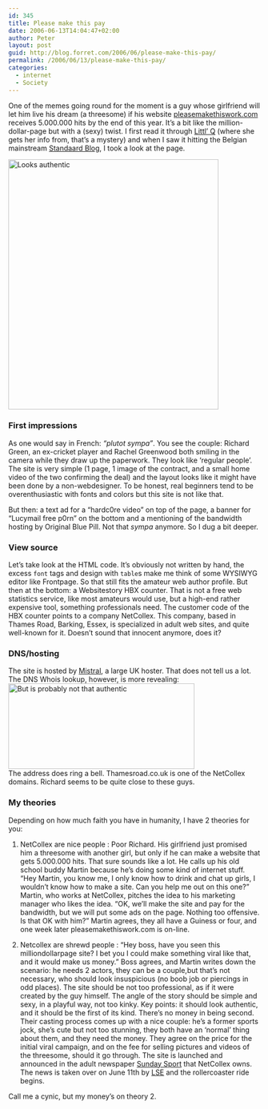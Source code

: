 ```yaml
---
id: 345
title: Please make this pay
date: 2006-06-13T14:04:47+02:00
author: Peter
layout: post
guid: http://blog.forret.com/2006/06/please-make-this-pay/
permalink: /2006/06/13/please-make-this-pay/
categories:
  - internet
  - Society
---
```

One of the memes going round for the moment is a guy whose girlfriend will let him live his dream (a threesome) if his website [pleasemakethiswork.com](http://www.pleasemakethiswork.com) receives 5.000.000 hits by the end of this year. It&#8217;s a bit like the million-dollar-page but with a (sexy) twist. I first read it through [Littl&#8217; Q](http://www.eskimokaka.be/?p=2907) (where she gets her info from, that&#8217;s a mystery) and when I saw it hitting the Belgian mainstream [Standaard Blog](http://standaard.typepad.com/en_nu_even_ernstig/2006/06/trio.html), I took a look at the page.

[<img loading="lazy" src="http://static.flickr.com/22/166390670_d55a10105a.jpg" width="420" height="500" alt="Looks authentic" />](http://www.flickr.com/photos/pforret/166390670/ "Photo Sharing")

### First impressions

As one would say in French: _&#8220;plutot sympa&#8221;_. You see the couple: Richard Green, an ex-cricket player and Rachel Greenwood both smiling in the camera while they draw up the paperwork. They look like &#8216;regular people&#8217;. The site is very simple (1 page, 1 image of the contract, and a small home video of the two confirming the deal) and the layout looks like it might have been done by a non-webdesigner. To be honest, real beginners tend to be overenthusiastic with fonts and colors but this site is not like that.  
<!--more-->

  
But then: a text ad for a &#8220;hardc0re video&#8221; on top of the page, a banner for &#8220;Lucymail free p0rn&#8221; on the bottom and a mentioning of the bandwidth hosting by Original Blue Pill. Not that _sympa_ anymore. So I dug a bit deeper.

### View source

Let&#8217;s take look at the HTML code. It&#8217;s obviously not written by hand, the excess `font` tags and design with `table`s make me think of some WYSIWYG editor like Frontpage. So that still fits the amateur web author profile. But then at the bottom: a Websitestory HBX counter. That is not a free web statistics service, like most amateurs would use, but a high-end rather expensive tool, something professionals need. The customer code of the HBX counter points to a company NetCollex. This company, based in Thames Road, Barking, Essex, is specialized in adult web sites, and quite well-known for it. Doesn&#8217;t sound that innocent anymore, does it?

### DNS/hosting

The site is hosted by [Mistral](http://www.mistral.net), a large UK hoster. That does not tell us a lot. The DNS Whois lookup, however, is more revealing:  
[<img loading="lazy" src="http://static.flickr.com/78/166390671_7428271e2c_o.jpg" width="372" height="171" alt="But is probably not that authentic" />](http://www.flickr.com/photos/pforret/166390671/ "Photo Sharing")  
The address does ring a bell. Thamesroad.co.uk is one of the NetCollex domains. Richard seems to be quite close to these guys.

### My theories

Depending on how much faith you have in humanity, I have 2 theories for you:

1. NetCollex are nice people
:   Poor Richard. His girlfriend just promised him a threesome with another girl, but only if he can make a website that gets 5.000.000 hits. That sure sounds like a lot. He calls up his old school buddy Martin because he&#8217;s doing some kind of internet stuff. &#8220;Hey Martin, you know me, I only know how to drink and chat up girls, I wouldn&#8217;t know how to make a site. Can you help me out on this one?&#8221; Martin, who works at NetCollex, pitches the idea to his marketing manager who likes the idea. &#8220;OK, we&#8217;ll make the site and pay for the bandwidth, but we will put some ads on the page. Nothing too offensive. Is that OK with him?&#8221; Martin agrees, they all have a Guiness or four, and one week later pleasemakethiswork.com is on-line.

2. Netcollex are shrewd people
:   &#8220;Hey boss, have you seen this milliondollarpage site? I bet you I could make something viral like that, and it would make us money.&#8221; Boss agrees, and Martin writes down the scenario: he needs 2 actors, they can be a couple,but that&#8217;s not necessary, who should look insuspicious (no boob job or piercings in odd places). The site should be not too professional, as if it were created by the guy himself. The angle of the story should be simple and sexy, in a playful way, not too kinky. Key points: it should look authentic, and it should be the first of its kind. There&#8217;s no money in being second.  
    Their casting process comes up with a nice couple: he&#8217;s a former sports jock, she&#8217;s cute but not too stunning, they both have an &#8216;normal&#8217; thing about them, and they need the money. They agree on the price for the initial viral campaign, and on the fee for selling pictures and videos of the threesome, should it go through. The site is launched and announced in the adult newspaper [Sunday Sport](http://www.sundaysport.com/view.asp?ID=85) that NetCollex owns. The news is taken over on June 11th by [LSE](http://lse.co.uk/ShowStory.asp?story=XU1126058P&news_headline=cricketers_girl_web_threesome_pledge) and the rollercoaster ride begins.

Call me a cynic, but my money&#8217;s on theory 2.